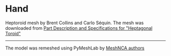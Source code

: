 # Hand

Heptoroid mesh by Brent Collins and Carlo Séquin. The mesh was downloaded from [Part Description and Specifications for
"Heptagonal Toroid"](https://people.eecs.berkeley.edu/~sequin/SFF/spec.heptoroid.html)

___

The model was remeshed using PyMeshLab by [MeshNCA authors](https://meshnca.github.io/)